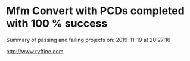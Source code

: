 # Mfm Convert with PCDs completed with 100 % success

Summary of passing and failing projects on: 2019-11-19 at 20:27:16

http://www.ryffine.com

